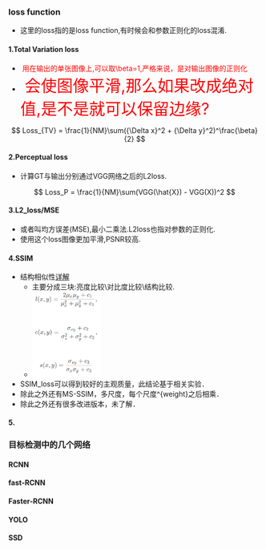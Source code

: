 ### loss function

- 这里的loss指的是loss function,有时候会和参数正则化的loss混淆.

#### 1.Total Variation loss

- <font color=#ff0000> 用在输出的单张图像上,可以取\beta=1,严格来说，是对输出图像的正则化</font>
- <font color=#ff0000 size = 6> 会使图像平滑,那么如果改成绝对值,是不是就可以保留边缘?</font>

$$
Loss_{TV} = \frac{1}{NM}\sum({\Delta x}^2 + {\Delta y}^2)^\frac{\beta}{2}
$$



#### 2.Perceptual loss

- 计算GT与输出分别通过VGG网络之后的L2loss.

$$
Loss_P = \frac{1}{NM}\sum(VGG(\hat{X}) - VGG(X))^2
$$



#### 3.L2_loss/MSE

- 或者叫均方误差(MSE),最小二乘法.L2loss也指对参数的正则化.
- 使用这个loss图像更加平滑,PSNR较高.

#### 4.SSIM

- 结构相似性[详解](https://blog.csdn.net/leviopku/article/details/84635897)
  - 主要分成三块:亮度比较\对比度比较\结构比较.
  - <img src=./img/3.png width="30%" height="50%" />
- SSIM_loss可以得到较好的主观质量，此结论基于相关实验．
- 除此之外还有MS-SSIM，多尺度，每个尺度^{weight}之后相乘．
- 除此之外还有很多改进版本，未了解．

#### 5.



### 目标检测中的几个网络

#### RCNN

#### fast-RCNN

#### Faster-RCNN

#### YOLO

#### SSD





